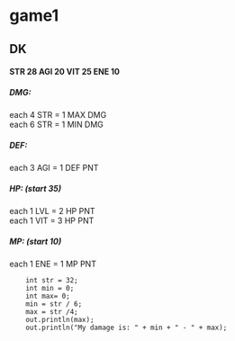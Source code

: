 # game1

## DK 
#### STR 28 AGI 20 VIT 25 ENE 10  
##### DMG:  
each 4 STR = 1 MAX DMG  
each 6 STR = 1 MIN DMG  
##### DEF:   
each 3 AGI = 1 DEF PNT    
##### HP: (start 35)  
each 1 LVL = 2 HP PNT  
each 1 VIT = 3 HP PNT  
##### MP: (start 10)  
each 1 ENE = 1 MP PNT  


	    int str = 32;
        int min = 0;
        int max= 0;
        min = str / 6;
        max = str /4;
        out.println(max);
        out.println("My damage is: " + min + " - " + max);
